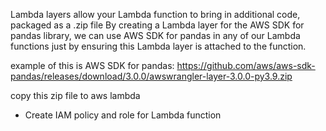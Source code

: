 Lambda layers allow your Lambda function to bring in additional code, packaged as a .zip file
By creating a Lambda layer for the AWS SDK for pandas library, we can use AWS SDK for pandas
in any of our Lambda functions just by ensuring this Lambda layer is attached to the function.

example of this is AWS SDK for pandas: https://github.com/aws/aws-sdk-pandas/releases/download/3.0.0/awswrangler-layer-3.0.0-py3.9.zip

copy this zip file to aws lambda


- Create IAM policy and role for Lambda function